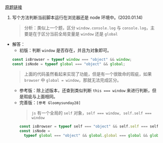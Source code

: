 [原题链接](https://github.com/haizlin/fe-interview/issues/1514)

1. 写个方法判断当前脚本运行在浏览器还是 node 环境中。(2020.01.14)
   > 分析：类似上一个题，区分 `window.console.log` 与 `console.log`，主要是在于区分当前全局变量是 `window` 还是 `global`

- 解答：
  - 初版：判断 `window` 是否存在，并且为对象即可。
  ```js
  const isBrowser = typeof window === "object" && window;
  const isNode = typeof global === "object" && global;
  ```
  > 上面的代码虽然看起来实现了功能，但是有一个很致命的瑕疵，如果 `browser` 中 `global = window`，那就无法完成区分。
  - 参考版：除上述版本，还查到类似判断 `this === window` 来进行判断，但是瑕疵与上面相同。
  - 完善版：`[参考 Gloomysunday28]`
    > `js` 有一个全局的 `self` 对象，`self === window, self.self === window`
    ```js
    const isBrowser = typeof self === "object" && self.self === self && self;
    const isNode =
      typeof global === "object" && global.global === global && global;
    ```
